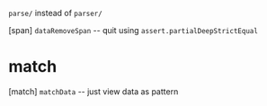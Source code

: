 `parse/` instead of `parser/`

[span] `dataRemoveSpan` -- quit using `assert.partialDeepStrictEqual`

# match

[match] `matchData` -- just view data as pattern
